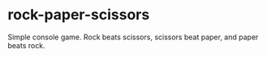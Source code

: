 # rock-paper-scissors

Simple console game. Rock beats scissors, scissors beat paper, and paper beats rock.
